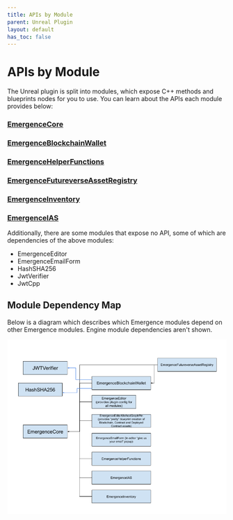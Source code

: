 ```yaml
---
title: APIs by Module
parent: Unreal Plugin
layout: default
has_toc: false
---
```


# APIs by Module

The Unreal plugin is split into modules, which expose C++ methods and blueprints nodes for you to use. You can learn about the APIs each module provides below:

### [EmergenceCore](./EmergenceCore/EmergenceCore)

### [EmergenceBlockchainWallet](./EmergenceBlockchainWallet/EmergenceBlockchainWallet)

### [EmergenceHelperFunctions](./EmergenceHelperFunctions/EmergenceHelperFunctions)

### [EmergenceFutureverseAssetRegistry](./EmergenceFutureverseAssetRegistry/EmergenceFutureverseAssetRegistry)

### [EmergenceInventory](./EmergenceInventory/EmergenceInventory)

### [EmergenceIAS](./EmergenceIAS/EmergenceIAS)

Additionally, there are some modules that expose no API, some of which are dependencies of the above modules:

* EmergenceEditor
* EmergenceEmailForm
* HashSHA256
* JwtVerifier
* JwtCpp

## Module Dependency Map

Below is a diagram which describes which Emergence modules depend on other Emergence modules. Engine module dependencies aren't shown.

![](UnrealPluginDependencyGraph.png)